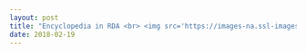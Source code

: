 ```yaml
---
layout: post
title: "Encyclopedia in RDA <br> <img src='https://images-na.ssl-images-amazon.com/images/I/51YJ0Y4NDTL._SX258_BO1,204,203,200_.jpg' height='375' width='225'>"
date: 2018-02-19
---
```


<div class="show>Encyclopedia book in RDA format </div>
            

